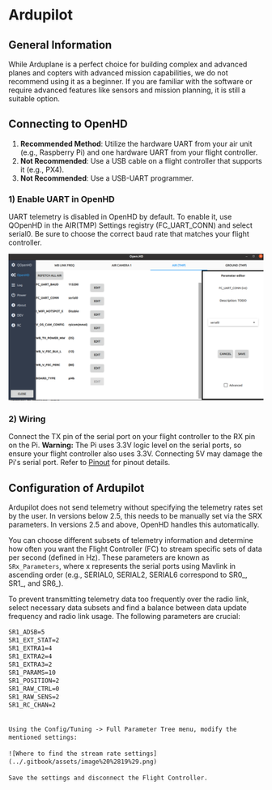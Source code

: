 # Ardupilot

## General Information

While Arduplane is a perfect choice for building complex and advanced planes and copters with advanced mission capabilities, we do not recommend using it as a beginner. If you are familiar with the software or require advanced features like sensors and mission planning, it is still a suitable option.

## Connecting to OpenHD

1. **Recommended Method**: Utilize the hardware UART from your air unit (e.g., Raspberry Pi) and one hardware UART from your flight controller.
2. **Not Recommended**: Use a USB cable on a flight controller that supports it (e.g., PX4).
3. **Not Recommended**: Use a USB-UART programmer.

### 1) Enable UART in OpenHD

UART telemetry is disabled in OpenHD by default. To enable it, use QOpenHD in the AIR(TMP) Settings registry (FC_UART_CONN) and select serial0. Be sure to choose the correct baud rate that matches your flight controller.

![Enable UART in OpenHD](../.gitbook/assets/Screenshot%20from%202022-11-12%2019-19-37.png)

### 2) Wiring

Connect the TX pin of the serial port on your flight controller to the RX pin on the Pi. **Warning:** The Pi uses 3.3V logic level on the serial ports, so ensure your flight controller also uses 3.3V. Connecting 5V may damage the Pi's serial port. Refer to [Pinout](https://learn.microsoft.com/de-de/windows/iot-core/media/pinmappingsrpi/rp2_pinout.png) for pinout details.

## Configuration of Ardupilot

Ardupilot does not send telemetry without specifying the telemetry rates set by the user. In versions below 2.5, this needs to be manually set via the SRX parameters. In versions 2.5 and above, OpenHD handles this automatically.

You can choose different subsets of telemetry information and determine how often you want the Flight Controller (FC) to stream specific sets of data per second (defined in Hz). These parameters are known as `SRx_Parameters`, where x represents the serial ports using Mavlink in ascending order (e.g., SERIAL0, SERIAL2, SERIAL6 correspond to SR0_, SR1_, and SR6_).

To prevent transmitting telemetry data too frequently over the radio link, select necessary data subsets and find a balance between data update frequency and radio link usage. The following parameters are crucial:

```plaintext
SR1_ADSB=5
SR1_EXT_STAT=2
SR1_EXTRA1=4
SR1_EXTRA2=4
SR1_EXTRA3=2
SR1_PARAMS=10
SR1_POSITION=2
SR1_RAW_CTRL=0
SR1_RAW_SENS=2
SR1_RC_CHAN=2


Using the Config/Tuning -> Full Parameter Tree menu, modify the mentioned settings:

![Where to find the stream rate settings](../.gitbook/assets/image%20%2819%29.png)

Save the settings and disconnect the Flight Controller.

